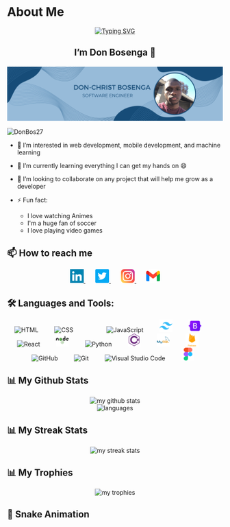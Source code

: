 # About Me

<!-- ## <p align="center">Hi, Bonjour, Hola, Olá, Hallo, Ciao, 你好, こんにちは, مرحبا </p>-->

<div align="center">

[![Typing SVG](https://readme-typing-svg.demolab.com?font=Aladin&pause=1000&random=false&width=435&lines=Hi%2C+Bonjour%2C+Hola%2C+Ol%C3%A1%2C+Hallo%2C+Ciao%2C+%E4%BD%A0%E5%A5%BD%2C+%E3%81%93%E3%82%93%E3%81%AB%E3%81%A1%E3%81%AF%2C+%D9%85%D8%B1%D8%AD%D8%A8%D8%A7)](https://git.io/typing-svg)

</div>

## <p align="center">I’m Don Bosenga 👋</p>
<img alt="background" title="background" src="images/Background.png"/>

<p align="left"> <img src="https://komarev.com/ghpvc/?username=DonBos27&label=Profile%20views&color=0e75b6&style=flat" alt="DonBos27" /> </p>

<!-- Passionate young software developer with a keen eye for detail and a love for problem-solving. Learning both front-end and back-end development, with a particular interest in building dynamic, responsive user interfaces. Committed to staying up-to-date with the latest technologies and always seeking out new ways to enhance my skills. -->

- 👀 I’m interested in web development, mobile development, and machine learning
- 🌱 I’m currently learning everything I can get my hands on 😄
- 💞️ I’m looking to collaborate on any project that will help me grow as a developer
- ⚡ Fun fact:

  - I love watching Animes
  - I'm a huge fan of soccer
  - I love playing video games

## 📫 How to reach me

<p align="center">
    <a href="https://www.linkedin.com/in/don-bosenga-434862207/">
        <img width="32px" alt="Linkedin" title="Linkedin" src="images/linkedinFooter.png"/>
    </a>
    &#8287;&#8287;&#8287;&#8287;&#8287;
    <a href="https://twitter.com/Donatelo27">
        <img width="32px" alt="Twitter" title="Twitter" src="images/twitterFooter.png"/>
    </a>
    &#8287;&#8287;&#8287;&#8287;&#8287;
    <a href="https://www.instagram.com/dbosenga/">
        <img width="32px" alt="Instagram" title="Instagram" src="images/instagramFooter.png"/>
    </a>
    &#8287;&#8287;&#8287;&#8287;&#8287;
    <a href="mailto:bosengad@gmail.com">
        <img width="32px" alt="Gmail" title="Gmail" src="images/gmailFooter.png" />
    </a>
</p>

## 🛠️ Languages and Tools:

<p align="center">
    <img  alt="HTML" width="30px" style="padding-right:10px;" src="https://cdn.jsdelivr.net/gh/devicons/devicon/icons/html5/html5-plain.svg" />
    &#8287;&#8287;&#8287;&#8287;&#8287;
    <img  alt="CSS" width="30px" style="padding-right:50px;" src="https://cdn.jsdelivr.net/gh/devicons/devicon/icons/css3/css3-plain.svg" />
    &#8287;&#8287;&#8287;&#8287;&#8287;
    <img  alt="JavaScript" width="30px" style="padding-right:10px;" src="https://cdn.jsdelivr.net/gh/devicons/devicon/icons/javascript/javascript-plain.svg" />
        &#8287;&#8287;&#8287;&#8287;&#8287;
    <img alt="tailwind" width="30px" style="padding-right:10px;" src="https://raw.githubusercontent.com/devicons/devicon/1119b9f84c0290e0f0b38982099a2bd027a48bf1/icons/tailwindcss/tailwindcss-plain.svg"  />
    &#8287;&#8287;&#8287;&#8287;&#8287;
    <img  alt="bootstrap" width="30px" style="padding-right:10px;" src="https://github.com/devicons/devicon/blob/v2.15.1/icons/bootstrap/bootstrap-original.svg" />
    &#8287;&#8287;&#8287;&#8287;&#8287;
    <img  alt="React" width="30px" style="padding-right:10px;" src="https://cdn.jsdelivr.net/gh/devicons/devicon/icons/react/react-original.svg" />
        &#8287;&#8287;&#8287;&#8287;&#8287;
    <img  alt="Node JS" width="30px" style="padding-right:10px;" src="https://raw.githubusercontent.com/devicons/devicon/1119b9f84c0290e0f0b38982099a2bd027a48bf1/icons/nodejs/nodejs-original-wordmark.svg" />
    &#8287;&#8287;&#8287;&#8287;&#8287;
    <img  alt="Python" width="30px" style="padding-right:10px;" src="https://cdn.jsdelivr.net/gh/devicons/devicon/icons/python/python-plain.svg" />
    &#8287;&#8287;&#8287;&#8287;&#8287;
    <img  alt="CSharp" width="30px" style="padding-right:10px;" src="https://github.com/devicons/devicon/blob/v2.15.1/icons/csharp/csharp-line.svg" />
    &#8287;&#8287;&#8287;&#8287;&#8287;
    <img  alt="mySql" width="30px" style="padding-right:10px;" src="https://github.com/devicons/devicon/blob/v2.15.1/icons/mysql/mysql-original-wordmark.svg" />
        &#8287;&#8287;&#8287;&#8287;&#8287;
    <img  alt="firebase" width="30px" style="padding-right:10px;" src="https://github.com/devicons/devicon/blob/v2.15.1/icons/firebase/firebase-plain-wordmark.svg" />
        &#8287;&#8287;&#8287;&#8287;&#8287;
    <img  alt="GitHub" width="30px" style="padding-right:10px;" src="https://cdn.jsdelivr.net/gh/devicons/devicon/icons/github/github-original.svg" />
    &#8287;&#8287;&#8287;&#8287;&#8287;
    <img  alt="Git" width="30px" style="padding-right:10px;" src="https://cdn.jsdelivr.net/gh/devicons/devicon/icons/git/git-original.svg" />
    &#8287;&#8287;&#8287;&#8287;&#8287;
    <img  alt="Visual Studio Code" width="30px" style="padding-right:10px;" src="https://cdn.jsdelivr.net/gh/devicons/devicon/icons/vscode/vscode-original.svg" />
        &#8287;&#8287;&#8287;&#8287;&#8287;
    <img  alt="figma" width="30px" style="padding-right:10px;" src="https://github.com/devicons/devicon/blob/v2.15.1/icons/figma/figma-original.svg" />
    <br />
</p>

## 📊 My Github Stats

<p align="center">
    <img src="https://github-readme-stats.vercel.app/api?username=DonBos27&show_icons=true&theme=dracula" alt="my github stats" width="420"/>
    <br/>
    <img src="https://github-readme-stats.vercel.app/api/top-langs/?username=DonBos27&layout=compact&theme=radical" alt="languages" width="420"">
</p>

## 📊 My Streak Stats

<p align="center">
    <img src="https://github-readme-streak-stats.herokuapp.com/?user=DonBos27&theme=radical" alt="my streak stats" width="420"/>
</p>

## 📊 My Trophies

<p align="center">
    <img src="https://github-profile-trophy.vercel.app/?username=DonBos27&row=2&column=3theme=radical&column=4&margin-w=15&margin-h=15&no-bg=true" alt="my trophies" width="420"/>
</p>

## 🐍 Snake Animation

<!-- <div>

  ![Snake animation](https://github.com/DonBos27/DonBos27/blob/output/github-contribution-grid-snake.svg)

</div> -->
